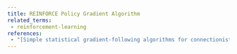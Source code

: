 ```yaml
---
title: REINFORCE Policy Gradient Algorithm
related_terms:
 - reinforcement-learning
references:
 - "[Simple statistical gradient-following algorithms for connectionist reinforcement learning](http://citeseer.ist.psu.edu/viewdoc/summary?doi=10.1.1.129.8871)"
---
```

